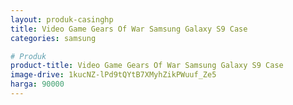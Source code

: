```yaml
---
layout: produk-casinghp
title: Video Game Gears Of War Samsung Galaxy S9 Case
categories: samsung

# Produk
product-title: Video Game Gears Of War Samsung Galaxy S9 Case
image-drive: 1kucNZ-lPd9tQYtB7XMyhZikPWuuf_Ze5
harga: 90000
---
```


